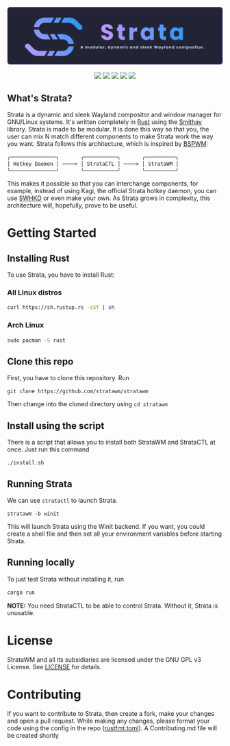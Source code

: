 <p align=center>
    <img src="https://github.com/StrataWM/.github/blob/main/assets/profile_banner.png" />
</p>

<p align="center">
    <img src="https://img.shields.io/github/languages/top/stratawm/stratawm?style=for-the-badge"/>
    <img src="https://img.shields.io/github/commit-activity/m/stratawm/stratawm?style=for-the-badge"/>
    <img src="https://img.shields.io/github/stars/stratawm/stratawm?style=for-the-badge"/>
    <img src="https://img.shields.io/github/watchers/stratawm/stratawm.svg?style=for-the-badge"/>
    <img src="https://img.shields.io/github/license/stratawm/stratawm?style=for-the-badge"/>
</p>

## What's Strata?
Strata is a dynamic and sleek Wayland compositor and window manager for GNU/Linux systems. It's written completely in [Rust](https://rust-lang.org) using the [Smithay](https://github.com/smithay/smithay) library. Strata is made to be modular. It is done this way so that you, the user can mix N match different components to make Strata work the way you want. Strata follows this architecture, which is inspired by [BSPWM](https://github.com/baskerville/bspwm):
```
╭───────────────╮       ╭───────────╮       ╭──────────╮
│ Hotkey Daemon │ ────> │ StrataCTL │ ────> │ StrataWM │
╰───────────────╯       ╰───────────╯       ╰──────────╯
```

This makes it possible so that you can interchange components, for example, instead of using Kagi, the official Strata hotkey daemon, you can use [SWHKD](https://github.com/waycrate/swhkd) or even make your own. As Strata grows in complexity, this architecture will, hopefully, prove to be useful. 

# Getting Started
## Installing Rust
To use Strata, you have to install Rust:

### All Linux distros
```sh
curl https://sh.rustup.rs -sSf | sh
```
### Arch Linux
```sh
sudo pacman -S rust
```

## Clone this repo
First, you have to clone this repository. Run
```
git clone https://github.com/stratawm/stratawm
```
Then change into the cloned directory using `cd stratawm`

## Install using the script
There is a script that allows you to install both StrataWM and StrataCTL at once. Just run this command
```
./install.sh
```

## Running Strata
We can use `stratactl` to launch Strata. 
```
stratawm -b winit
```
This will launch Strata using the Winit backend. If you want, you could create a shell file and then set all your environment variables before starting Strata.

## Running locally
To just test Strata without installing it, run

```sh
cargo run
```
**NOTE:** You need StrataCTL to be able to control Strata. Without it, Strata is unusable.

# License
StrataWM and all its subsidiaries are licensed under the GNU GPL v3 License. See [LICENSE](https://github.com/stratawm/stratawm/tree/main/LICENSE) for details.

# Contributing
If you want to contribute to Strata, then create a fork, make your changes and open a pull request. While making any changes, please format your code using the config in the repo ([rustfmt.toml](https://github.com/stratawm/stratawm/tree/main/rustfmt.toml)). A Contributing.md file will be created shortly
